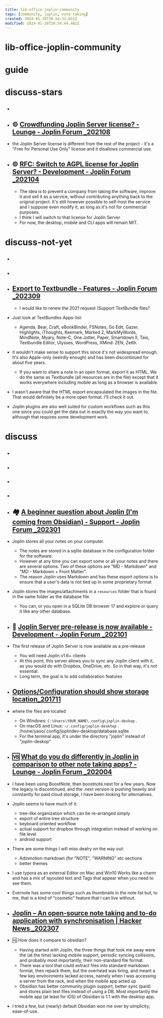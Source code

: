 ```yaml
---
title: lib-office-joplin-community
tags: [community, joplin, note-taking]
created: 2024-01-28T20:54:33.031Z
modified: 2024-01-28T20:54:44.482Z
---
```


# lib-office-joplin-community

# guide

# discuss-stars
- ## 

- ## ©️ [Crowdfunding Joplin Server license? - Lounge - Joplin Forum _202108](https://discourse.joplinapp.org/t/crowdfunding-joplin-server-license/19891?page=2)
- the Joplin Server license is different from the rest of the project - it's a "Free for Personal Use Only" license and it disallows commercial use.

- ## ©️ [RFC: Switch to AGPL license for Joplin Server? - Development - Joplin Forum _202104](https://discourse.joplinapp.org/t/rfc-switch-to-agpl-license-for-joplin-server/16529)
  - The idea is to prevent a company from taking the software, improve it and sell it as a service, without contributing anything back to the original project. It's still however possible to self-host the service and I suppose even modify it, as long as it's not for commercial purposes.
  - I think I will switch to that license for Joplin Server
  - For now, the desktop, mobile and CLI apps will remain MIT.

# discuss-not-yet
- ## 

- ## 

- ## [Export to Textbundle - Features - Joplin Forum _202309](https://discourse.joplinapp.org/t/export-to-textbundle/32524)
  - I would like to renew the 2021 request (Support TextBundle files? 
- Just look at TextBundles Apps-list:
  - Agenda, Bear, Craft, eBookBinder, FSNotes, Go Edit, Gazer, Highlights, iThoughts, Keemark, Marked 2, MarkMyWords, MindNote, Myary, Note-C, One Jotter, Paper, Smartdown II, Taio, Textbundle Editor, Ulysses, WordPress, XMind: ZEN, Zettlr.

- it wouldn't make sense to support this since it's not widespread enough. It's also Apple-only (weirdly enough) and has been discontinued for about five years.
  - If you want to share a note in an open format, export it as HTML. We do the same as Textbundle (all resources are in the file) except that it works everywhere including mobile as long as a browser is available.

- I wasn't aware that the HTML export encapsulated the images in the file. That would definitely be a more open format. I'll check it out.

- Joplin plugins are also well suited for custom workflows such as this one since you could get the data out in exactly the way you want to, although that requires some development work.
# discuss
- ## 

- ## 

- ## 

- ## 

- ## 🏘️ [A beginner question about Joplin (I'm coming from Obsidian) - Support - Joplin Forum _202301](https://discourse.joplinapp.org/t/a-beginner-question-about-joplin-im-coming-from-obsidian/29166/7)
- Joplin stores all your notes on your computer. 
  - The notes are stored in a sqlite database in the configuration folder for the software. 
  - However at any time you can export some or all your notes and there are several options. Two of these options are "MD - Markdown" and "MD - Markdown + Front Matter".
  - The reason Joplin uses Markdown and has these export options is to ensure that a user's data is not tied up in some proprietary format
- Joplin stores the images/attachments in a `resources` folder that is found in the same folder as the database file.
  - You can, or you open in a SQLite DB browser 17 and explore or query it like any other database.

- ## 🚀 [Joplin Server pre-release is now available - Development - Joplin Forum _202101](https://discourse.joplinapp.org/t/joplin-server-pre-release-is-now-available/13605)
- The first release of Joplin Server is now available as a pre-release
  - You will need Joplin v1.6+ clients
  - At this point, this server allows you to sync any Joplin client with it, as you would do with Dropbox, OneDrive, etc. So in that way, it's not essential. 
  - Long term, the goal is to add collaboration features

- ## [Options/Configuration should show storage location_201711](https://github.com/laurent22/joplin/issues/7)
- where the files are located
  - On Windows: `C:\Users\YOUR_NAME\.config\joplin-deskop` .
  - On macOS and Linux: `~/.config/joplin-desktop` . /home/yaoo/.config/joplindev-desktop/database.sqlite
  - For the terminal app, it's under the directory "joplin" instead of "joplin-deskop"

- ## 🆚️ [What do you do differently in Joplin in comparison to other note taking apps? - Lounge - Joplin Forum _202004](https://discourse.joplinapp.org/t/what-do-you-do-differently-in-joplin-in-comparison-to-other-note-taking-apps/7886?page=3)
- I have been using BoostNote, then boostnote.next for a few years. Now the legacy is discontinued, and the .next version is pushing heavily and constantly for paid cloud storage, I have been looking for alternatives.
- Joplin seems to have much of it:
  - tree-like organization which can be re-arranged simply
  - export of entire tree structure
  - keyboard oriented workflow
  - actual support for dropbox through integration instead of working on file level
  - android support
- There are some things I will miss dealry on the way out:
  - Adinmotion markdown (for "NOTE", "WARNING" etc sections
  - better themes

- I use typora as an external Editor on Mac and Win10 Works like a charm and has a mix of layouted text and Tags that appear when you need to see them.

- Evernote has some cool things such as thumbnails in the note list but, to me, that is a kind of “cosmetic” feature that I can live without.

- ## [Joplin – An open-source note taking and to-do application with synchronisation | Hacker News _202307](https://news.ycombinator.com/item?id=36611355)

- 🆚️ How does it compare to obsidian?
  - Having started with Joplin, the three things that took me away were the (at the time) lacking mobile support, periodic syncing collisions, and probably most importantly, their non-standard file format.
  - There was a tool that could extract files into standard markdown format, then repack them, but the overhead was tiring, and meant a few key environments lacked access, namely when I was accessing a server from the rack, and when the mobile app acted up
  - Obsidian has better community plugin support, better sync (paid) and stores plain text files instead of using a DB. Most importantly the mobile app (at least for iOS) of Obsidian is 1:1 with the desktop app.
- I tried a few, but (nearly) default Obsidian won me over by simplicity, ease-of-use.
